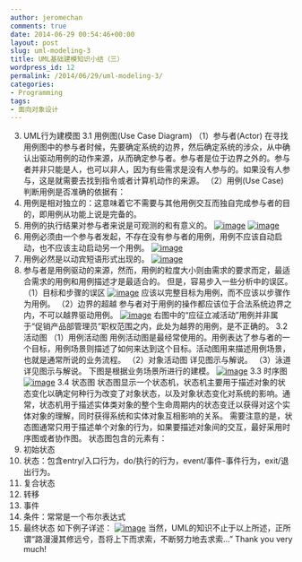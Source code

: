 ```yaml
---
author: jeromechan
comments: true
date: 2014-06-29 00:54:46+00:00
layout: post
slug: uml-modeling-3
title: UML基础建模知识小结（三）
wordpress_id: 12
permalink: /2014/06/29/uml-modeling-3/
categories:
- Programming
tags:
- 面向对象设计
---
```


3. UML行为建模图
3.1 用例图(Use Case Diagram)
（1）参与者(Actor)
在寻找用例图中的参与者时候，先要确定系统的边界，然后确定系统的涉众，从中确认出驱动用例的动作来源，从而确定参与者。参与者是位于边界之外的。参与者并非只能是人，也可以非人，因为有些需求是没有人参与的。如果没有人参与，这是就需要去找到指令或者计算机动作的来源。
（2）用例(Use Case)
判断用例是否准确的依据有：
1. 用例是相对独立的：这意味着它不需要与其他用例交互而独自完成参与者的目的，即用例从功能上说是完备的。
2. 用例的执行结果对参与者来说是可观测的和有意义的。
[![image](http://blog.aboutcoder.com/wp-content/uploads/2013/08/image_thumb10.png)](http://blog.aboutcoder.com/wp-content/uploads/2013/08/image10.png) <!-- more -->
[![image](http://blog.aboutcoder.com/wp-content/uploads/2013/08/image_thumb11.png)](http://blog.aboutcoder.com/wp-content/uploads/2013/08/image11.png)
3. 用例必须由一个参与者发起，不存在没有参与者的用例，用例不应该自动启动，也不应该主动启动另一个用例。
[![image](http://blog.aboutcoder.com/wp-content/uploads/2013/08/image_thumb12.png)](http://blog.aboutcoder.com/wp-content/uploads/2013/08/image12.png)
4. 用例必然是以动宾短语形式出现的。
[![image](http://blog.aboutcoder.com/wp-content/uploads/2013/08/image_thumb13.png)](http://blog.aboutcoder.com/wp-content/uploads/2013/08/image13.png)
5. 参与者是用例驱动的来源，然而，用例的粒度大小则由需求的要求而定，最适合需求的用例和用例描述才是最适合的。
但是，容易步入一些分析中的误区。
（1）目标和步骤的误区
[![image](http://blog.aboutcoder.com/wp-content/uploads/2013/08/image_thumb14.png)](http://blog.aboutcoder.com/wp-content/uploads/2013/08/image14.png)
应该以完整目标为用例，而不应该以步骤作为用例。
（2）边界的超越
参与者对于用例的操作都应该位于合法系统边界之内，不可以越界驱动用例。
[![image](http://blog.aboutcoder.com/wp-content/uploads/2013/08/image_thumb15.png)](http://blog.aboutcoder.com/wp-content/uploads/2013/08/image15.png)
右图中的“应征立减活动”用例并非属于“促销产品部管理员”职权范围之内，此处为越界的用例，是不正确的。
3.2 活动图
（1）用例活动图
用例活动图是最经常使用的。用例表达了参与者的一个目标，用例场景则描述了如何来达到这个目标。活动图用来描述用例场景，也就是通常所说的业务流程。
（2）对象活动图
详见图示与解说。
（3）泳道
详见图示与解说。
下图是根据业务场景所进行的建模。
[![image](http://blog.aboutcoder.com/wp-content/uploads/2013/08/image_thumb16.png)](http://blog.aboutcoder.com/wp-content/uploads/2013/08/image16.png)
3.3 时序图
[![image](http://blog.aboutcoder.com/wp-content/uploads/2013/08/image_thumb17.png)](http://blog.aboutcoder.com/wp-content/uploads/2013/08/image17.png)
3.4 状态图
状态图显示一个状态机，状态机主要用于描述对象的状态变化以确定何种行为改变了对象状态，以及对象状态变化对系统的影响。通常，状态机用于描述实体类对象的整个生命周期内的状态变迁以获得对这个实体对象的理解，同时获得系统和实体对象互相影响的关系。
需要注意的是，状态图通常只用于描述单个对象的行为，如果要描述对象间的交互，最好采用时序图或者协作图。
状态图包含的元素有：
1. 初始状态
2. 状态：包含entry/入口行为，do/执行的行为，event/事件-事件行为，exit/退出行为。
3. 复合状态
4. 转移
5. 事件
6. 条件：常常是一个布尔表达式
7. 最终状态
如下例子详述：
[![image](http://blog.aboutcoder.com/wp-content/uploads/2013/08/image_thumb18.png)](http://blog.aboutcoder.com/wp-content/uploads/2013/08/image18.png)
当然，UML的知识不止于以上所述，正所谓“路漫漫其修远兮，吾将上下而求索，不断努力地去求索…”
Thank you very much!
